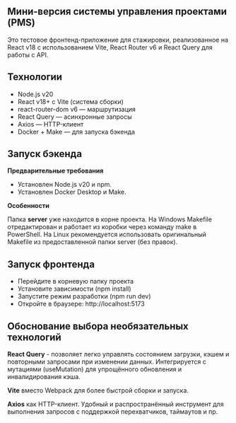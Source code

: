 ## Мини-версия системы управления проектами (PMS) 

Это тестовое фронтенд-приложение для стажировки, реализованное на React v18 с использованием Vite, React Router v6 и React Query для работы с API.

## Технологии

- Node.js v20
- React v18+ с Vite (система сборки)
- react-router-dom v6 — маршрутизация
- React Query — асинхронные запросы
- Axios — HTTP-клиент
- Docker + Make — для запуска бэкенда

## Запуск бэкенда

**Предварительные требования**

- Установлен Node.js v20 и npm.
- Установлен Docker Desktop и Make.

**Особенности**

Папка **server** уже находится в корне проекта. На Windows Makefile отредактирован и работает из коробки через команду make в PowerShell.
На Linux рекомендуется использовать оригинальный Makefile из предоставленной папки server (без правок).

## Запуск фронтенда

- Перейдите в корневую папку проекта
- Установите зависимости (npm install)
- Запустите режим разработки (npm run dev)
- Откройте в браузере: http://localhost:5173

## Обоснование выбора необязательных технологий

**React Query** - позволяет легко управлять состоянием загрузки, кэшем и повторными запросами при изменении данных.
Интегрируется с мутациями (useMutation) для упрощённого обновления и инвалидирования кэша.

**Vite** вместо Webpack для более быстрой сборки и запуска.

**Axios** как HTTP-клиент. Удобный и распространённый инструмент для выполнения запросов с поддержкой перехватчиков, таймаутов и пр.

